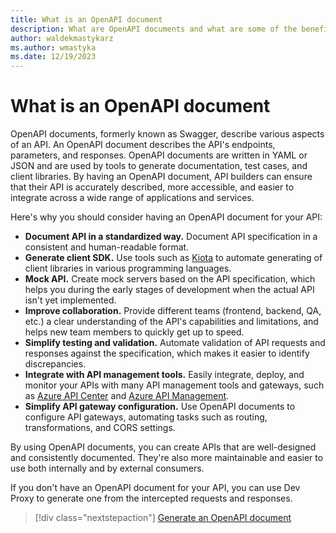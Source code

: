```yaml
---
title: What is an OpenAPI document
description: What are OpenAPI documents and what are some of the benefits of having them
author: waldekmastykarz
ms.author: wmastyka
ms.date: 12/19/2023
---
```


# What is an OpenAPI document

OpenAPI documents, formerly known as Swagger, describe various aspects of an API. An OpenAPI document describes the API's endpoints, parameters, and responses. OpenAPI documents are written in YAML or JSON and are used by tools to generate documentation, test cases, and client libraries. By having an OpenAPI document, API builders can ensure that their API is accurately described, more accessible, and easier to integrate across a wide range of applications and services.

Here's why you should consider having an OpenAPI document for your API:

- **Document API in a standardized way.** Document API specification in a consistent and human-readable format.
- **Generate client SDK.** Use tools such as [Kiota](/openapi/kiota/overview) to automate generating of client libraries in various programming languages.
- **Mock API.** Create mock servers based on the API specification, which helps you during the early stages of development when the actual API isn't yet implemented.
- **Improve collaboration.** Provide different teams (frontend, backend, QA, etc.) a clear understanding of the API's capabilities and limitations, and helps new team members to quickly get up to speed.
- **Simplify testing and validation.** Automate validation of API requests and responses against the specification, which makes it easier to identify discrepancies.
- **Integrate with API management tools.** Easily integrate, deploy, and monitor your APIs with many API management tools and gateways, such as [Azure API Center](/azure/api-center/) and [Azure API Management](/azure/api-management/).
- **Simplify API gateway configuration.** Use OpenAPI documents to configure API gateways, automating tasks such as routing, transformations, and CORS settings.

By using OpenAPI documents, you can create APIs that are well-designed and consistently documented. They're also more maintainable and easier to use both internally and by external consumers.

If you don't have an OpenAPI document for your API, you can use Dev Proxy to generate one from the intercepted requests and responses.

> [!div class="nextstepaction"]
> [Generate an OpenAPI document](../how-to/generate-openapi-document.md)